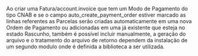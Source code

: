 Ao criar uma Fatura/account.invoice que tem um Modo de Pagamento do tipo
CNAB e se o campo auto_create_payment_order estiver marcado as linhas
referentes as Parcelas serão criadas automaticamente em uma nova Ordem
de Pagamento ou adicionadas em uma já existente que esteja no estado
Rascunho, também é possível incluir manualmente, a geração do arquivo e
o tratamento do arquivo de retorno dependem da instalação de um segundo
modulo onde é definida a biblioteca a ser utilizada.
